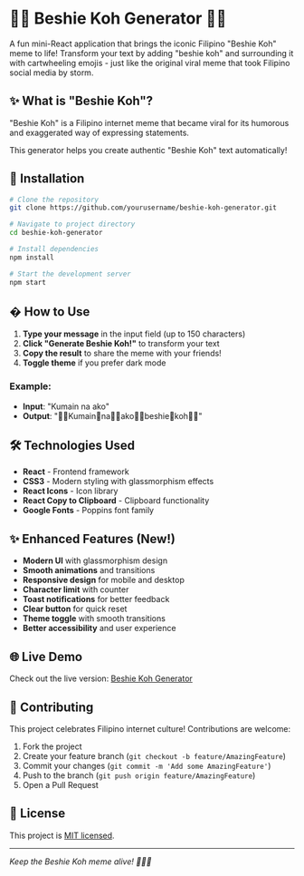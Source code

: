 # 🤸‍♀️ Beshie Koh Generator 🤸‍♂️

A fun mini-React application that brings the iconic Filipino "Beshie Koh" meme to life! Transform your text by adding "beshie koh" and surrounding it with cartwheeling emojis - just like the original viral meme that took Filipino social media by storm.

## ✨ What is "Beshie Koh"?

"Beshie Koh" is a Filipino internet meme that became viral for its humorous and exaggerated way of expressing statements.

This generator helps you create authentic "Beshie Koh" text automatically!

## 🚀 Installation

```bash
# Clone the repository
git clone https://github.com/yourusername/beshie-koh-generator.git

# Navigate to project directory
cd beshie-koh-generator

# Install dependencies
npm install

# Start the development server
npm start
```

## � How to Use

1. **Type your message** in the input field (up to 150 characters)
2. **Click "Generate Beshie Koh!"** to transform your text
3. **Copy the result** to share the meme with your friends!
4. **Toggle theme** if you prefer dark mode

### Example:
- **Input**: "Kumain na ako"
- **Output**: "🤸‍♂️Kumain🤸na🤸‍♀️ako🤸‍♂️beshie🤸koh🤸‍♀️"

## 🛠️ Technologies Used

- **React** - Frontend framework
- **CSS3** - Modern styling with glassmorphism effects
- **React Icons** - Icon library
- **React Copy to Clipboard** - Clipboard functionality
- **Google Fonts** - Poppins font family

## ✨ Enhanced Features (New!)

- **Modern UI** with glassmorphism design
- **Smooth animations** and transitions
- **Responsive design** for mobile and desktop
- **Character limit** with counter
- **Toast notifications** for better feedback
- **Clear button** for quick reset
- **Theme toggle** with smooth transitions
- **Better accessibility** and user experience

## 🌐 Live Demo

Check out the live version: [Beshie Koh Generator](https://beshiekoh-generator.netlify.app/)

## 🤝 Contributing

This project celebrates Filipino internet culture! Contributions are welcome:

1. Fork the project
2. Create your feature branch (`git checkout -b feature/AmazingFeature`)
3. Commit your changes (`git commit -m 'Add some AmazingFeature'`)
4. Push to the branch (`git push origin feature/AmazingFeature`)
5. Open a Pull Request

## 📄 License

This project is [MIT licensed](./LICENSE).

---

*Keep the Beshie Koh meme alive! 🤸‍♀️✨*
